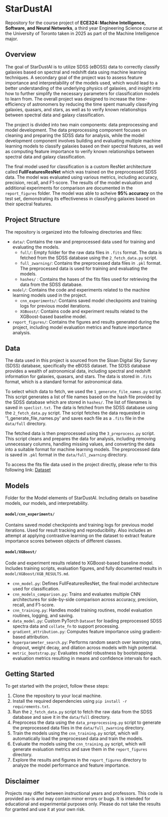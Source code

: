 # StarDustAI

Repository for the course project of **ECE324: Machine Intelligence, Software, and Neural Networks**, a third year Engineering Science course at the University of Toronto taken in 2025 as part of the Machine Intelligence major.

## Overview
The goal of StarDustAI is to utilize SDSS (eBOSS) data to correctly classify galaxies based on spectral and redshift data using machine learning techniques. A secondary goal of the project was to assess feature importance and interpretability of the models used, which would lead to a better understanding of the underlying physics of galaxies, and insight into how to further simplify the necessary parameters for classification models to learn from. The overall project was designed to increase the time-efficiency of astronomers by reducing the time spent manually classifying galaxies, quasars, and stars, as well as to verify known relationships between spectral data and galaxy classification.

The project is divided into two main components: data preprocessing and model development. The data preprocessing component focuses on cleaning and preparing the SDSS data for analysis, while the model development component involves building and evaluating multiple machine learning models to classify galaxies based on their spectral features, as well as computing feature importance to verify known relationships between spectral data and galaxy classification.

The final model used for classification is a custom ResNet architecture called **FullFeaturesResNet** which was trained on the preprocessed SDSS data. The model was evaluated using various metrics, including accuracy, precision, recall, and F1-score. The results of the model evaluation and additional experiments for comparison are documented in the `report_figures` folder. The model was able to acheive **95% accuracy** on the test set, demonstrating its effectiveness in classifying galaxies based on their spectral features.

## Project Structure
The repository is organized into the following directories and files:
- `data/`: Contains the raw and preprocessed data used for training and evaluating the models.
  - `full/`: Empty folder for the raw data files in `.fits` format. The data is fetched from the SDSS database using the `2_fetch_data.py` script.
  - `full_zwarning/`: Contains the preprocessed data files in `.pkl` format. The preprocessed data is used for training and evaluating the models.
  - `hashes/` : Contains the hases of the fits files used for retrieving the data from the SDSS database.
- `model/`: Contains the code and experiments related to the machine learning models used in the project.
  - `cnn_experiments/`: Contains saved model checkpoints and training logs for previous model iterations.
  - `XGBoost/`: Contains code and experiment results related to the XGBoost-based baseline model.
- `report_figures/`: Contains the figures and results generated during the project, including model evaluation metrics and feature importance analysis.

## Data
The data used in this project is sourced from the Sloan Digital Sky Survey (SDSS) database, specifically the eBOSS dataset. The SDSS database provides a wealth of astronomical data, including spectral and redshift information for galaxies, quasars, and stars. The data is stored in `.fits` format, which is a standard format for astronomical data.

To select which data to fetch, we used the `1_generate_file_names.py` script. This script generates a list of file names based on the hash file provided by the SDSS database which are stored in `hashes/`. The list of filenames is saved in `speclist.txt`. The data is fetched from the SDSS database using the `2_fetch_data.py` script. The script fetches the data requested in '1_generate_file_names.py' and saves each file as a `.fits` file in the `data/full` directory. 

The fetched data is then preprocessed using the `3_preprocess.py` script. This script cleans and prepares the data for analysis, including removing unnecessary columns, handling missing values, and converting the data into a suitable format for machine learning models. The preprocessed data is saved in `.pkl` format in the `data/full_zwarning` directory.


To access the fits file data used in the project directly, please refer to this following link: [Dataset](https://utoronto-my.sharepoint.com/:u:/g/personal/sarvnaz_ale_mail_utoronto_ca/EdfmeoDkF6BFlp5z9fwOt2oBw71Qc-u0pft_NT2IOoSc7Q?e=uWI8a1)

## Models
Folder for the Model elements of StarDustAI. Including details on baseline models, our models, and interpretability.

#### `model/cnn_experiments/`
Contains saved model checkpoints and training logs for previous model iterations. Used for result tracking and reproducibility. Also includes an attempt at applying contrastive learning on the dataset to extract feature importance scores between objects of different classes.

#### `model/XGBoost/`
Code and experiment results related to XGBoost-based baseline model. Includes training scripts, evaluation figures, and fully documented results in `model/XGBoost/XGB_RESULTS.md`.

- `cnn_model.py`: Defines FullFeaturesResNet, the final model architecture used for classification.
- `cnn_models_comparison.py`: Trains and evaluates multiple CNN architectures for side-by-side comparison across accuracy, precision, recall, and F1-score.
- `cnn_training.py`: Handles model training routines, model evaluation routines, logging, and saving.
- `data_model.py`: Custom PyTorch `Dataset` for loading preprocessed SDSS spectra data and `collate_fn` to support processing.
- `gradient_attribution.py`: Computes feature importance using gradient-based attribution.
- `hyperparameter_search.py`: Performs random search over learning rates, dropout, weight decay, and dilation across models with high potential.
- `metric_bootstrap.py`: Evaluates model robustness by bootstrapping evaluation metrics resulting in means and confidence intervals for each.

## Getting Started
To get started with the project, follow these steps:
1. Clone the repository to your local machine.
2. Install the required dependencies using `pip install -r requirements.txt`.
3. Run the `2_fetch_data.py` script to fetch the raw data from the SDSS database and save it in the `data/full` directory.
4. Preprocess the data using the `data_preprocessing.py` script to generate the preprocessed data files in the `data/full_zwarning` directory.
5. Train the models using the `cnn_training.py` script, which will automatically load the preprocessed data and train the models.
6. Evaluate the models using the `cnn_training.py` script, which will generate evaluation metrics and save them in the `report_figures` directory.
7. Explore the results and figures in the `report_figures` directory to analyze the model performance and feature importance.


## Disclaimer
Projects may differ between instructional years and professors. This code is provided as-is and may contain minor errors or bugs. It is intended for educational and experimental purposes only. Please do not take the results for granted and use it at your own risk. 
